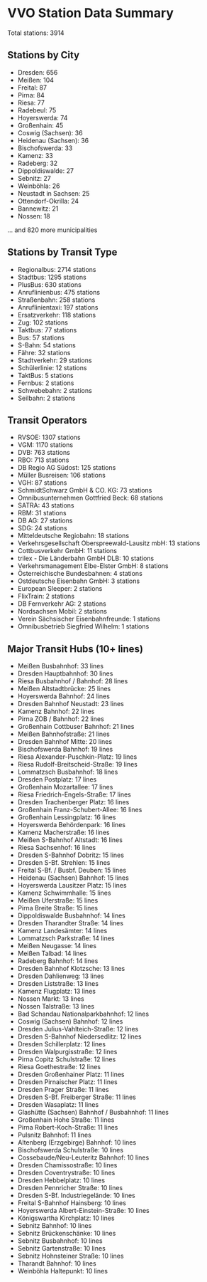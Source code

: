 # VVO Station Data Summary

Total stations: 3914

## Stations by City

- Dresden: 656
- Meißen: 104
- Freital: 87
- Pirna: 84
- Riesa: 77
- Radebeul: 75
- Hoyerswerda: 74
- Großenhain: 45
- Coswig (Sachsen): 36
- Heidenau (Sachsen): 36
- Bischofswerda: 33
- Kamenz: 33
- Radeberg: 32
- Dippoldiswalde: 27
- Sebnitz: 27
- Weinböhla: 26
- Neustadt in Sachsen: 25
- Ottendorf-Okrilla: 24
- Bannewitz: 21
- Nossen: 18

... and 820 more municipalities

## Stations by Transit Type

- Regionalbus: 2714 stations
- Stadtbus: 1295 stations
- PlusBus: 630 stations
- Anruflinienbus: 475 stations
- Straßenbahn: 258 stations
- Anruflinientaxi: 197 stations
- Ersatzverkehr: 118 stations
- Zug: 102 stations
- Taktbus: 77 stations
- Bus: 57 stations
- S-Bahn: 54 stations
- Fähre: 32 stations
- Stadtverkehr: 29 stations
- Schülerlinie: 12 stations
- TaktBus: 5 stations
- Fernbus: 2 stations
- Schwebebahn: 2 stations
- Seilbahn: 2 stations

## Transit Operators

- RVSOE: 1307 stations
- VGM: 1170 stations
- DVB: 763 stations
- RBO: 713 stations
- DB Regio AG Südost: 125 stations
- Müller Busreisen: 106 stations
- VGH: 87 stations
- SchmidtSchwarz GmbH & CO. KG: 73 stations
- Omnibusunternehmen Gottfried Beck: 68 stations
- SATRA: 43 stations
- RBM: 31 stations
- DB AG: 27 stations
- SDG: 24 stations
- Mitteldeutsche Regiobahn: 18 stations
- Verkehrsgesellschaft Oberspreewald-Lausitz mbH: 13 stations
- Cottbusverkehr GmbH: 11 stations
- trilex - Die Länderbahn GmbH DLB: 10 stations
- Verkehrsmanagement Elbe-Elster GmbH: 8 stations
- Österreichische Bundesbahnen: 4 stations
- Ostdeutsche Eisenbahn GmbH: 3 stations
- European Sleeper: 2 stations
- FlixTrain: 2 stations
- DB Fernverkehr AG: 2 stations
- Nordsachsen Mobil: 2 stations
- Verein Sächsischer Eisenbahnfreunde: 1 stations
- Omnibusbetrieb Siegfried Wilhelm: 1 stations

## Major Transit Hubs (10+ lines)

- Meißen Busbahnhof: 33 lines
- Dresden Hauptbahnhof: 30 lines
- Riesa Busbahnhof / Bahnhof: 28 lines
- Meißen Altstadtbrücke: 25 lines
- Hoyerswerda Bahnhof: 24 lines
- Dresden Bahnhof Neustadt: 23 lines
- Kamenz Bahnhof: 22 lines
- Pirna ZOB / Bahnhof: 22 lines
- Großenhain Cottbuser Bahnhof: 21 lines
- Meißen Bahnhofstraße: 21 lines
- Dresden Bahnhof Mitte: 20 lines
- Bischofswerda Bahnhof: 19 lines
- Riesa Alexander-Puschkin-Platz: 19 lines
- Riesa Rudolf-Breitscheid-Straße: 19 lines
- Lommatzsch Busbahnhof: 18 lines
- Dresden Postplatz: 17 lines
- Großenhain Mozartallee: 17 lines
- Riesa Friedrich-Engels-Straße: 17 lines
- Dresden Trachenberger Platz: 16 lines
- Großenhain Franz-Schubert-Allee: 16 lines
- Großenhain Lessingplatz: 16 lines
- Hoyerswerda Behördenpark: 16 lines
- Kamenz Macherstraße: 16 lines
- Meißen S-Bahnhof Altstadt: 16 lines
- Riesa Sachsenhof: 16 lines
- Dresden S-Bahnhof Dobritz: 15 lines
- Dresden S-Bf. Strehlen: 15 lines
- Freital S-Bf. / Busbf. Deuben: 15 lines
- Heidenau (Sachsen) Bahnhof: 15 lines
- Hoyerswerda Lausitzer Platz: 15 lines
- Kamenz Schwimmhalle: 15 lines
- Meißen Uferstraße: 15 lines
- Pirna Breite Straße: 15 lines
- Dippoldiswalde Busbahnhof: 14 lines
- Dresden Tharandter Straße: 14 lines
- Kamenz Landesämter: 14 lines
- Lommatzsch Parkstraße: 14 lines
- Meißen Neugasse: 14 lines
- Meißen Talbad: 14 lines
- Radeberg Bahnhof: 14 lines
- Dresden Bahnhof Klotzsche: 13 lines
- Dresden Dahlienweg: 13 lines
- Dresden Liststraße: 13 lines
- Kamenz Flugplatz: 13 lines
- Nossen Markt: 13 lines
- Nossen Talstraße: 13 lines
- Bad Schandau Nationalparkbahnhof: 12 lines
- Coswig (Sachsen) Bahnhof: 12 lines
- Dresden Julius-Vahlteich-Straße: 12 lines
- Dresden S-Bahnhof Niedersedlitz: 12 lines
- Dresden Schillerplatz: 12 lines
- Dresden Walpurgisstraße: 12 lines
- Pirna Copitz Schulstraße: 12 lines
- Riesa Goethestraße: 12 lines
- Dresden Großenhainer Platz: 11 lines
- Dresden Pirnaischer Platz: 11 lines
- Dresden Prager Straße: 11 lines
- Dresden S-Bf. Freiberger Straße: 11 lines
- Dresden Wasaplatz: 11 lines
- Glashütte (Sachsen) Bahnhof / Busbahnhof: 11 lines
- Großenhain Hohe Straße: 11 lines
- Pirna Robert-Koch-Straße: 11 lines
- Pulsnitz Bahnhof: 11 lines
- Altenberg (Erzgebirge) Bahnhof: 10 lines
- Bischofswerda Schulstraße: 10 lines
- Cossebaude/Neu-Leuteritz Bahnhof: 10 lines
- Dresden Chamissostraße: 10 lines
- Dresden Coventrystraße: 10 lines
- Dresden Hebbelplatz: 10 lines
- Dresden Pennricher Straße: 10 lines
- Dresden S-Bf. Industriegelände: 10 lines
- Freital S-Bahnhof Hainsberg: 10 lines
- Hoyerswerda Albert-Einstein-Straße: 10 lines
- Königswartha Kirchplatz: 10 lines
- Sebnitz Bahnhof: 10 lines
- Sebnitz Brückenschänke: 10 lines
- Sebnitz Busbahnhof: 10 lines
- Sebnitz Gartenstraße: 10 lines
- Sebnitz Hohnsteiner Straße: 10 lines
- Tharandt Bahnhof: 10 lines
- Weinböhla Haltepunkt: 10 lines
